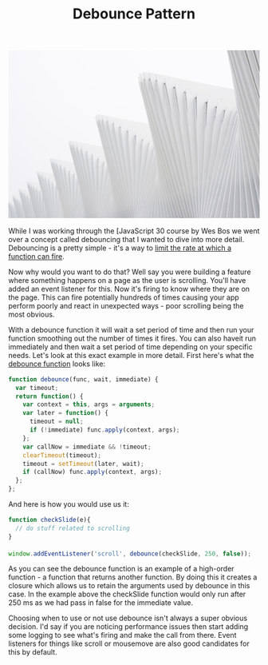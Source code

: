 ﻿---
title: Debounce Pattern
subTitle: Explained With Examples
category: "Learning"
cover: luca-bravo-198061-unsplash.jpg
---

![Unsplash](luca-bravo-198061-unsplash.jpg)

While I was working through the [JavaScript 30 course by Wes Bos we went over a concept called debouncing that I wanted to dive into more detail. Debouncing is a pretty simple - it's a way to [limit the rate at which a function can fire](https://davidwalsh.name/javascript-debounce-function).

Now why would you want to do that? Well say you were building a feature where something happens on a page as the user is scrolling. You'll have added an event listener for this. Now it's firing to know where they are on the page. This can fire potentially hundreds of times causing your app perform poorly and react in unexpected ways - poor scrolling being the most obvious.

With a debounce function it will wait a set period of time and then run your function smoothing out the number of times it fires. You can also haveit run immediately and then wait a set period of time depending on your specific needs. Let's look at this exact example in more detail. First here's what the [debounce function](https://davidwalsh.name/javascript-debounce-function) looks like:

```JavaScript
function debounce(func, wait, immediate) {
  var timeout;
  return function() {
    var context = this, args = arguments;
    var later = function() {
      timeout = null;
      if (!immediate) func.apply(context, args);
    };
    var callNow = immediate && !timeout;
    clearTimeout(timeout);
    timeout = setTimeout(later, wait);
    if (callNow) func.apply(context, args);
  };
};
```

And here is how you would use us it:

```JavaScript
function checkSlide(e){
  // do stuff related to scrolling
}

window.addEventListener('scroll', debounce(checkSlide, 250, false));
```

As you can see the debounce function is an example of a high-order function - a function that returns another function. By doing this it creates a closure which allows us to retain the arguments used by debounce in this case. In the example above the checkSlide function would only run after 250 ms as we had pass in false for the immediate value.

Choosing when to use or not use debounce isn't always a super obvious decision. I'd say if you are noticing performance issues then start adding some logging to see what's firing and make the call from there. Event listeners for things like scroll or mousemove are also good candidates for this by default.
